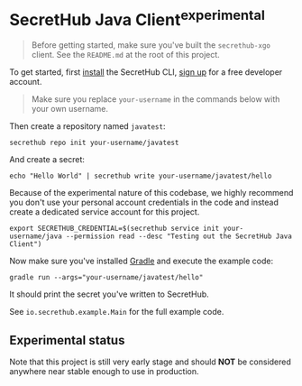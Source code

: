 # SecretHub Java Client<sup>**experimental**</sup>

> Before getting started, make sure you've built the `secrethub-xgo` client. See the `README.md` at the root of this project.

To get started, first [install](https://secrethub.io/docs/getting-started/install/) the SecretHub CLI, [sign up](https://secrethub.io/docs/getting-started/signup/) for a free developer account. 

> Make sure you replace `your-username` in the commands below with your own username.

Then create a repository named `javatest`:

```
secrethub repo init your-username/javatest
```

And create a secret:

```
echo "Hello World" | secrethub write your-username/javatest/hello
```

Because of the experimental nature of this codebase, we highly recommend you don't use your personal account credentials in the code and instead create a dedicated service account for this project.

```
export SECRETHUB_CREDENTIAL=$(secrethub service init your-username/java --permission read --desc "Testing out the SecretHub Java Client")
```

Now make sure you've installed [Gradle](https://gradle.org/) and execute the example code:

```
gradle run --args="your-username/javatest/hello"
```

It should print the secret you've written to SecretHub.

See `io.secrethub.example.Main` for the full example code.

## Experimental status

Note that this project is still very early stage and should **NOT** be considered anywhere near stable enough to use in production. 